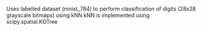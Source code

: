 Uses labelled dataset (mnist_784) to perform classification of digits (28x28 grayscale bitmaps) using kNN
kNN is implemented using scipy.spatial.KDTree
